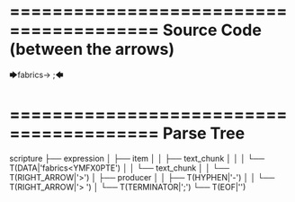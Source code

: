 ========================================
Source Code (between the arrows)
========================================

🡆fabrics<YMFX0PTE>-> ;🡄

========================================
Parse Tree
========================================

scripture
├── expression
│   ├── item
│   │   ├── text_chunk
│   │   │   └── T(DATA|'fabrics<YMFX0PTE')
│   │   └── text_chunk
│   │       └── T(RIGHT_ARROW|'>')
│   ├── producer
│   │   ├── T(HYPHEN|'-')
│   │   └── T(RIGHT_ARROW|'> ')
│   └── T(TERMINATOR|';')
└── T(EOF|'<EOF>')